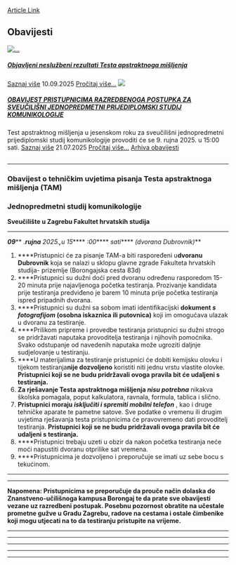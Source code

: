 [Article Link](https://www.fhs.hr/studiji/upis_na_fhs/test_apstraktnog_misljenja)

## Obavijesti
[ ![...](https://www.fhs.hr/_news/icons/ef9d5b3f861192f30e765d782b4293168118_icon.png) ](https://www.fhs.hr/studiji/upis_na_fhs/test_apstraktnog_misljenja?@=21tsc#news_132327)
#####  [Objavljeni neslužbeni rezultati Testa apstraktnoga mišljenja](https://www.fhs.hr/studiji/upis_na_fhs/test_apstraktnog_misljenja?@=21tsc#news_132327)
[Saznaj više](https://www.fhs.hr/studiji/upis_na_fhs/test_apstraktnog_misljenja?@=21tsc#news_132327)
10.09.2025
[Pročitaj više...](https://www.fhs.hr/studiji/upis_na_fhs/test_apstraktnog_misljenja?@=21tsc#news_132327 "Pročitaj obavijest: Objavljeni neslužbeni rezultati Testa apstraktnoga mišljenja")
[ ![](https://www.fhs.hr/_pub/themes_static/hrstud2024/default/img/default_news.jpg) ](https://www.fhs.hr/studiji/upis_na_fhs/test_apstraktnog_misljenja?@=21tlr#news_132327)
#####  [OBAVIJEST PRISTUPNICIMA RAZREDBENOGA POSTUPKA ZA SVEUČILIŠNI JEDNOPREDMETNI PRIJEDIPLOMSKI STUDIJ KOMUNIKOLOGIJE](https://www.fhs.hr/studiji/upis_na_fhs/test_apstraktnog_misljenja?@=21tlr#news_132327)
Test apstraktnog mišljenja u jesenskom roku za sveučilišni jednopredmetni prijediplomski studij komunikologije provoditi će se 9. rujna 2025. u 15:00 sati. 
[Saznaj više](https://www.fhs.hr/studiji/upis_na_fhs/test_apstraktnog_misljenja?@=21tlr#news_132327)
21.07.2025
[Pročitaj više...](https://www.fhs.hr/studiji/upis_na_fhs/test_apstraktnog_misljenja?@=21tlr#news_132327 "Pročitaj obavijest: OBAVIJEST PRISTUPNICIMA RAZREDBENOGA POSTUPKA ZA SVEUČILIŠNI JEDNOPREDMETNI  PRIJEDIPLOMSKI STUDIJ KOMUNIKOLOGIJE")
[Arhiva obavijesti](https://www.fhs.hr/studiji/upis_na_fhs/test_apstraktnog_misljenja?@=21tfw#news_132327 "Arhiva obavijesti")
## 
****
### **Obavijest o tehničkim uvjetima pisanja Testa apstraktnoga mišljenja (TAM)**
### **Jednopredmetni studij komunikologije**
**Sveučilište u Zagrebu Fakultet hrvatskih studija**
****
**_09_**** _._****_rujna_**** _2025._****_,_****_u 15_**** _:00_**** _sati_**** _(dvorana Dubrovnik)_**
  1. ****Pristupnici će za pisanje TAM-a biti raspoređeni u**dvoranu Dubrovnik** koja se nalazi u sklopu glavne zgrade Fakulteta hrvatskih studija- prizemlje (Borongajska cesta 83d)
  2. ****Pristupnici su dužni doći pred dvoranu određenu rasporedom 15-20 minuta prije najavljenoga početka testiranja. Prozivanje kandidata prije testiranja predviđeno je barem 10 minuta prije početka testiranja ispred pripadnih dvorana. 
  3. ****Pristupnici su dužni sa sobom imati identifikacijski **dokument _s fotografijom_ (osobna iskaznica ili putovnica)** koji im omogućava ulazak u dvoranu za testiranje.
  4. ****Prilikom pripreme i provedbe testiranja pristupnici su dužni strogo se pridržavati naputaka provoditelja testiranja i njihovih pomoćnika. Svako odstupanje od navedenih naputaka može ugroziti daljnje sudjelovanje u testiranju.
  5. ****U materijalima za testiranje pristupnici će dobiti kemijsku olovku i tijekom testiranja**nije dozvoljeno** koristiti niti jednu vrstu vlastite olovke. **Pristupnici koji se ne budu pridržavali ovoga pravila bit će udaljeni s testiranja.**
  6. ****Za rješavanje Testa apstraktnoga mišljenja** _nisu potrebna_** nikakva školska pomagala, poput kalkulatora, ravnala, formula, tablica i slično.
  7. ****Pristupnici moraju** _isključiti i spremiti mobilni telefon_** , kao i druge tehničke aparate te pametne satove. Sve podatke o vremenu ili drugim uvjetima rješavanja testa pristupnicima će pravovremeno dati provoditelj testiranja. **Pristupnici koji se ne budu pridržavali ovoga pravila bit će udaljeni s testiranja.**
  8. ****Pristupnici trebaju uzeti u obzir da nakon početka testiranja neće moći napustiti dvoranu otprilike sat vremena.
  9. ****Pristupnicima je dozvoljeno i preporučuje se imati uz sebe bocu s tekućinom.


****
****
**Napomena: Pristupnicima se preporučuje da prouče način dolaska do Znanstveno-učilišnoga kampusa Borongaj te da prate sve obavijesti vezane uz razredbeni postupak. Posebnu pozornost obratite na učestale prometne gužve u Gradu Zagrebu, radove na cestama i ostale čimbenike koji mogu utjecati na to da testiranju pristupite na vrijeme.**
****
****
****
****
****
  

